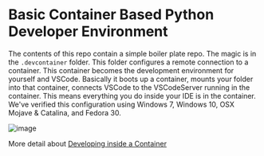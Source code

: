 # Basic Container Based Python Developer Environment

The contents of this repo contain a simple boiler plate repo. The magic is in the `.devcontainer` folder. This folder configures a remote connection to a container. This container becomes the development environment for yourself and VSCode. Basically it boots up a container, mounts your folder into that container, connects VSCode to the VSCodeServer running in the container. This means everything you do inside your IDE is in the container. We've verified this configuration using Windows 7, Windows 10, OSX Mojave & Catalina, and Fedora 30.

![image](https://user-images.githubusercontent.com/17349002/68078504-390f8a00-fdad-11e9-9c12-84d4a50b8e07.png)

More detail about [Developing inside a Container](https://code.visualstudio.com/docs/remote/containers)
